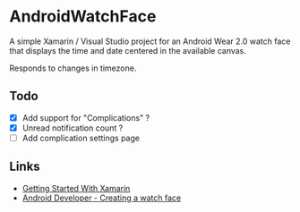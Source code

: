 # AndroidWatchFace

A simple Xamarin / Visual Studio project for an Android Wear 2.0 watch face that displays the time and date centered in the available canvas.

Responds to changes in timezone.

## Todo

- [x] Add support for "Complications" ?
- [x] Unread notification count ?
- [ ] Add complication settings page

## Links

* [Getting Started With Xamarin](https://developer.xamarin.com/get-started-droid/) 
* [Android Developer - Creating a watch face](https://developer.xamarin.com/guides/android/wear/platform-features/creating-a-watchface/)
